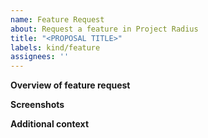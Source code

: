 ```yaml
---
name: Feature Request
about: Request a feature in Project Radius
title: "<PROPOSAL TITLE>"
labels: kind/feature
assignees: ''
---
```


**Overview of feature request**
<!--What are you proposing Project Radius add/update/remove?-->

**Screenshots**
<!--If applicable, add screenshots to help explain your problem-->

**Additional context**
<!--Add any other context about the problem here-->